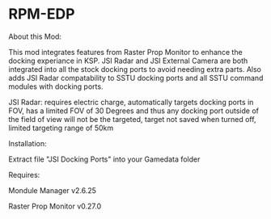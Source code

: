 # RPM-EDP
About this Mod:

This mod integrates features from Raster Prop Monitor to enhance the docking experiance in KSP. JSI Radar and JSI External Camera are both integrated into all the stock docking ports to avoid needing extra parts. Also adds JSI Radar compatability to SSTU docking ports and all SSTU command modules with docking ports.  

JSI Radar:
requires electric charge, automatically targets docking ports in FOV, has a limited FOV of 30 Degrees and thus any docking port outside of the field of view will not be the targeted, target not saved when turned off, limited targeting range of 50km
	
Installation:

Extract file "JSI Docking Ports" into your Gamedata folder

Requires:

Mondule Manager v2.6.25

Raster Prop Monitor v0.27.0

